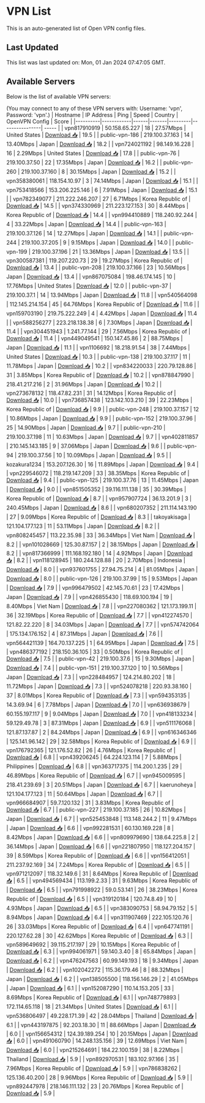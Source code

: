 # VPN List

This is an auto-generated list of Open VPN config files.

## Last Updated

This list was last updated on: Mon, 01 Jan 2024 07:47:05 GMT.

## Available Servers

Below is the list of available VPN servers:

(You may connect to any of these VPN servers with: Username: 'vpn', Password: 'vpn'.)
| Hostname | IP Address | Ping | Speed | Country | OpenVPN Config | Score |
|----------|------------|------|-------|---------|----------------| ----- |
| vpn817910919 | 50.158.65.227 | 18 | 27.57Mbps | United States | [Download 📥](./configs/server_0_US.ovpn) | 19.5 |
| public-vpn-186 | 219.100.37.163 | 14 | 13.40Mbps | Japan | [Download 📥](./configs/server_1_JP.ovpn) | 18.2 |
| vpn724021192 | 98.149.16.228 | 16 | 2.29Mbps | United States | [Download 📥](./configs/server_2_US.ovpn) | 17.8 |
| public-vpn-76 | 219.100.37.50 | 22 | 17.35Mbps | Japan | [Download 📥](./configs/server_3_JP.ovpn) | 16.2 |
| public-vpn-260 | 219.100.37.160 | 8 | 30.15Mbps | Japan | [Download 📥](./configs/server_4_JP.ovpn) | 15.2 |
| vpn358380061 | 118.154.10.97 | 3 | 74.14Mbps | Japan | [Download 📥](./configs/server_5_JP.ovpn) | 15.1 |
| vpn753418566 | 153.206.225.146 | 6 | 7.91Mbps | Japan | [Download 📥](./configs/server_6_JP.ovpn) | 15.1 |
| vpn782349077 | 211.222.246.207 | 27 | 6.71Mbps | Korea Republic of | [Download 📥](./configs/server_7_KR.ovpn) | 14.5 |
| vpn374330969 | 211.223.127.153 | 30 | 8.44Mbps | Korea Republic of | [Download 📥](./configs/server_8_KR.ovpn) | 14.4 |
| vpn994410889 | 118.240.92.244 | 4 | 33.22Mbps | Japan | [Download 📥](./configs/server_9_JP.ovpn) | 14.4 |
| public-vpn-163 | 219.100.37.126 | 14 | 12.27Mbps | Japan | [Download 📥](./configs/server_10_JP.ovpn) | 14.1 |
| public-vpn-244 | 219.100.37.205 | 9 | 9.15Mbps | Japan | [Download 📥](./configs/server_11_JP.ovpn) | 14.0 |
| public-vpn-199 | 219.100.37.196 | 21 | 13.36Mbps | Japan | [Download 📥](./configs/server_12_JP.ovpn) | 13.5 |
| vpn300587381 | 119.207.220.73 | 29 | 19.27Mbps | Korea Republic of | [Download 📥](./configs/server_13_KR.ovpn) | 13.4 |
| public-vpn-208 | 219.100.37.166 | 23 | 10.56Mbps | Japan | [Download 📥](./configs/server_14_JP.ovpn) | 13.4 |
| vpn867075084 | 198.46.174.145 | 10 | 17.76Mbps | United States | [Download 📥](./configs/server_15_US.ovpn) | 12.0 |
| public-vpn-37 | 219.100.37.1 | 14 | 13.94Mbps | Japan | [Download 📥](./configs/server_16_JP.ovpn) | 11.8 |
| vpn540564098 | 112.145.214.154 | 45 | 64.76Mbps | Korea Republic of | [Download 📥](./configs/server_17_KR.ovpn) | 11.6 |
| vpn159703190 | 219.75.222.249 | 4 | 4.42Mbps | Japan | [Download 📥](./configs/server_18_JP.ovpn) | 11.4 |
| vpn588256277 | 223.218.138.38 | 6 | 7.30Mbps | Japan | [Download 📥](./configs/server_19_JP.ovpn) | 11.4 |
| vpn304451943 | 1.241.77.144 | 29 | 7.56Mbps | Korea Republic of | [Download 📥](./configs/server_20_KR.ovpn) | 11.4 |
| vpn449049541 | 150.147.45.86 | 2 | 88.75Mbps | Japan | [Download 📥](./configs/server_21_JP.ovpn) | 11.1 |
| vpn1106692 | 18.218.91.54 | 38 | 7.44Mbps | United States | [Download 📥](./configs/server_22_US.ovpn) | 10.3 |
| public-vpn-138 | 219.100.37.117 | 11 | 11.78Mbps | Japan | [Download 📥](./configs/server_23_JP.ovpn) | 10.2 |
| vpn834220033 | 220.79.128.86 | 31 | 3.85Mbps | Korea Republic of | [Download 📥](./configs/server_24_KR.ovpn) | 10.2 |
| vpn878847990 | 218.41.217.216 | 2 | 31.96Mbps | Japan | [Download 📥](./configs/server_25_JP.ovpn) | 10.2 |
| vpn273678132 | 118.47.82.231 | 31 | 14.12Mbps | Korea Republic of | [Download 📥](./configs/server_26_KR.ovpn) | 10.0 |
| vpn736857438 | 123.142.103.210 | 39 | 22.23Mbps | Korea Republic of | [Download 📥](./configs/server_27_KR.ovpn) | 9.9 |
| public-vpn-248 | 219.100.37.157 | 12 | 10.86Mbps | Japan | [Download 📥](./configs/server_28_JP.ovpn) | 9.9 |
| public-vpn-152 | 219.100.37.96 | 25 | 14.90Mbps | Japan | [Download 📥](./configs/server_29_JP.ovpn) | 9.7 |
| public-vpn-210 | 219.100.37.198 | 11 | 10.63Mbps | Japan | [Download 📥](./configs/server_30_JP.ovpn) | 9.7 |
| vpn402811857 | 210.145.143.185 | 9 | 37.06Mbps | Japan | [Download 📥](./configs/server_31_JP.ovpn) | 9.6 |
| public-vpn-94 | 219.100.37.56 | 10 | 10.09Mbps | Japan | [Download 📥](./configs/server_32_JP.ovpn) | 9.5 |
| kozakura1234 | 153.207.126.30 | 16 | 11.89Mbps | Japan | [Download 📥](./configs/server_33_JP.ovpn) | 9.4 |
| vpn229546072 | 118.219.147.209 | 33 | 38.35Mbps | Korea Republic of | [Download 📥](./configs/server_34_KR.ovpn) | 9.4 |
| public-vpn-125 | 219.100.37.76 | 13 | 11.45Mbps | Japan | [Download 📥](./configs/server_35_JP.ovpn) | 9.0 |
| vpn851505352 | 39.116.111.138 | 35 | 30.39Mbps | Korea Republic of | [Download 📥](./configs/server_36_KR.ovpn) | 8.7 |
| vpn957907724 | 36.13.201.9 | 3 | 240.45Mbps | Japan | [Download 📥](./configs/server_37_JP.ovpn) | 8.6 |
| vpn680207352 | 211.114.143.190 | 27 | 9.09Mbps | Korea Republic of | [Download 📥](./configs/server_38_KR.ovpn) | 8.3 |
| takoyakisaga | 121.104.177.123 | 11 | 53.11Mbps | Japan | [Download 📥](./configs/server_39_JP.ovpn) | 8.2 |
| vpn808245457 | 113.22.35.98 | 33 | 36.34Mbps | Viet Nam | [Download 📥](./configs/server_40_VN.ovpn) | 8.2 |
| vpn101028669 | 125.30.87.157 | 2 | 38.15Mbps | Japan | [Download 📥](./configs/server_41_JP.ovpn) | 8.2 |
| vpn817366999 | 111.168.192.180 | 14 | 4.92Mbps | Japan | [Download 📥](./configs/server_42_JP.ovpn) | 8.2 |
| vpn118128945 | 180.244.128.88 | 20 | 2.70Mbps | Indonesia | [Download 📥](./configs/server_43_ID.ovpn) | 8.0 |
| vpn937601755 | 27.94.75.214 | 4 | 81.05Mbps | Japan | [Download 📥](./configs/server_44_JP.ovpn) | 8.0 |
| public-vpn-126 | 219.100.37.99 | 15 | 9.53Mbps | Japan | [Download 📥](./configs/server_45_JP.ovpn) | 7.9 |
| vpn996479502 | 42.145.70.61 | 23 | 17.42Mbps | Japan | [Download 📥](./configs/server_46_JP.ovpn) | 7.9 |
| vpn426855430 | 118.69.100.194 | 19 | 8.40Mbps | Viet Nam | [Download 📥](./configs/server_47_VN.ovpn) | 7.8 |
| vpn227080362 | 121.173.199.11 | 36 | 32.19Mbps | Korea Republic of | [Download 📥](./configs/server_48_KR.ovpn) | 7.7 |
| vpn412274570 | 121.82.22.220 | 8 | 34.03Mbps | Japan | [Download 📥](./configs/server_49_JP.ovpn) | 7.7 |
| vpn574742064 | 175.134.176.152 | 4 | 87.31Mbps | Japan | [Download 📥](./configs/server_50_JP.ovpn) | 7.6 |
| vpn564421139 | 164.70.137.225 | 1 | 64.95Mbps | Japan | [Download 📥](./configs/server_51_JP.ovpn) | 7.5 |
| vpn486377192 | 218.150.36.105 | 33 | 0.50Mbps | Korea Republic of | [Download 📥](./configs/server_52_KR.ovpn) | 7.5 |
| public-vpn-42 | 219.100.37.6 | 15 | 9.30Mbps | Japan | [Download 📥](./configs/server_53_JP.ovpn) | 7.4 |
| public-vpn-151 | 219.100.37.120 | 10 | 10.56Mbps | Japan | [Download 📥](./configs/server_54_JP.ovpn) | 7.3 |
| vpn228484957 | 124.214.80.202 | 18 | 11.72Mbps | Japan | [Download 📥](./configs/server_55_JP.ovpn) | 7.3 |
| vpn524078218 | 220.93.38.160 | 37 | 8.01Mbps | Korea Republic of | [Download 📥](./configs/server_56_KR.ovpn) | 7.3 |
| vpn594353135 | 14.3.69.94 | 6 | 7.78Mbps | Japan | [Download 📥](./configs/server_57_JP.ovpn) | 7.0 |
| vpn636938679 | 60.155.197.117 | 9 | 9.04Mbps | Japan | [Download 📥](./configs/server_58_JP.ovpn) | 7.0 |
| vpn418133234 | 59.129.49.78 | 3 | 87.31Mbps | Japan | [Download 📥](./configs/server_59_JP.ovpn) | 6.9 |
| vpn511176068 | 121.87.137.87 | 2 | 84.24Mbps | Japan | [Download 📥](./configs/server_60_JP.ovpn) | 6.9 |
| vpn616346346 | 125.141.96.142 | 29 | 32.58Mbps | Korea Republic of | [Download 📥](./configs/server_61_KR.ovpn) | 6.9 |
| vpn176792365 | 121.176.52.82 | 26 | 4.76Mbps | Korea Republic of | [Download 📥](./configs/server_62_KR.ovpn) | 6.8 |
| vpn439206245 | 64.224.123.114 | 7 | 5.88Mbps | Philippines | [Download 📥](./configs/server_63_PH.ovpn) | 6.8 |
| vpn363717375 | 114.200.1.235 | 29 | 46.89Mbps | Korea Republic of | [Download 📥](./configs/server_64_KR.ovpn) | 6.7 |
| vpn945009595 | 218.41.239.69 | 3 | 20.51Mbps | Japan | [Download 📥](./configs/server_65_JP.ovpn) | 6.7 |
| kaerunoheya | 121.104.177.123 | 11 | 50.64Mbps | Japan | [Download 📥](./configs/server_66_JP.ovpn) | 6.7 |
| vpn966684907 | 59.7.120.132 | 31 | 3.83Mbps | Korea Republic of | [Download 📥](./configs/server_67_KR.ovpn) | 6.7 |
| public-vpn-227 | 219.100.37.185 | 26 | 10.82Mbps | Japan | [Download 📥](./configs/server_68_JP.ovpn) | 6.7 |
| vpn525453848 | 113.148.244.2 | 11 | 9.47Mbps | Japan | [Download 📥](./configs/server_69_JP.ovpn) | 6.6 |
| vpn992281531 | 60.130.169.228 | 8 | 8.42Mbps | Japan | [Download 📥](./configs/server_70_JP.ovpn) | 6.6 |
| vpn809979690 | 138.64.225.8 | 2 | 36.14Mbps | Japan | [Download 📥](./configs/server_71_JP.ovpn) | 6.6 |
| vpn221807950 | 118.127.204.157 | 39 | 8.59Mbps | Korea Republic of | [Download 📥](./configs/server_72_KR.ovpn) | 6.6 |
| vpn156412051 | 211.237.92.169 | 34 | 7.24Mbps | Korea Republic of | [Download 📥](./configs/server_73_KR.ovpn) | 6.5 |
| vpn971212097 | 118.32.149.6 | 31 | 8.64Mbps | Korea Republic of | [Download 📥](./configs/server_74_KR.ovpn) | 6.5 |
| vpn494569434 | 113.199.2.33 | 31 | 9.63Mbps | Korea Republic of | [Download 📥](./configs/server_75_KR.ovpn) | 6.5 |
| vpn791998922 | 59.0.53.141 | 26 | 38.23Mbps | Korea Republic of | [Download 📥](./configs/server_76_KR.ovpn) | 6.5 |
| vpn319120184 | 120.74.8.49 | 10 | 4.93Mbps | Japan | [Download 📥](./configs/server_77_JP.ovpn) | 6.5 |
| vpn383090753 | 58.94.79.152 | 5 | 8.94Mbps | Japan | [Download 📥](./configs/server_78_JP.ovpn) | 6.4 |
| vpn311907469 | 222.105.120.76 | 26 | 33.03Mbps | Korea Republic of | [Download 📥](./configs/server_79_KR.ovpn) | 6.4 |
| vpn647741191 | 220.127.62.28 | 30 | 42.62Mbps | Korea Republic of | [Download 📥](./configs/server_80_KR.ovpn) | 6.3 |
| vpn589649692 | 39.115.217.197 | 29 | 10.15Mbps | Korea Republic of | [Download 📥](./configs/server_81_KR.ovpn) | 6.3 |
| vpn994061971 | 59.140.3.40 | 8 | 65.84Mbps | Japan | [Download 📥](./configs/server_82_JP.ovpn) | 6.2 |
| vpn476247563 | 60.99.149.193 | 18 | 9.34Mbps | Japan | [Download 📥](./configs/server_83_JP.ovpn) | 6.2 |
| vpn102042272 | 115.36.179.46 | 8 | 88.32Mbps | Japan | [Download 📥](./configs/server_84_JP.ovpn) | 6.2 |
| vpn138505500 | 118.156.146.29 | 2 | 41.05Mbps | Japan | [Download 📥](./configs/server_85_JP.ovpn) | 6.1 |
| vpn152087290 | 110.14.153.205 | 33 | 8.69Mbps | Korea Republic of | [Download 📥](./configs/server_86_KR.ovpn) | 6.1 |
| vpn748779893 | 172.114.65.118 | 18 | 21.34Mbps | United States | [Download 📥](./configs/server_87_US.ovpn) | 6.1 |
| vpn536806497 | 49.228.171.39 | 42 | 28.04Mbps | Thailand | [Download 📥](./configs/server_88_TH.ovpn) | 6.1 |
| vpn443197875 | 92.203.18.30 | 11 | 88.66Mbps | Japan | [Download 📥](./configs/server_89_JP.ovpn) | 6.0 |
| vpn156654312 | 124.39.189.254 | 10 | 20.15Mbps | Japan | [Download 📥](./configs/server_90_JP.ovpn) | 6.0 |
| vpn491060790 | 14.248.135.156 | 39 | 12.69Mbps | Viet Nam | [Download 📥](./configs/server_91_VN.ovpn) | 6.0 |
| vpn215264691 | 184.22.100.159 | 38 | 8.22Mbps | Thailand | [Download 📥](./configs/server_92_TH.ovpn) | 5.9 |
| vpn892970531 | 183.102.97.166 | 35 | 7.96Mbps | Korea Republic of | [Download 📥](./configs/server_93_KR.ovpn) | 5.9 |
| vpn786838262 | 125.136.40.200 | 28 | 9.96Mbps | Korea Republic of | [Download 📥](./configs/server_94_KR.ovpn) | 5.9 |
| vpn892447978 | 218.146.111.132 | 23 | 20.76Mbps | Korea Republic of | [Download 📥](./configs/server_95_KR.ovpn) | 5.9 |
